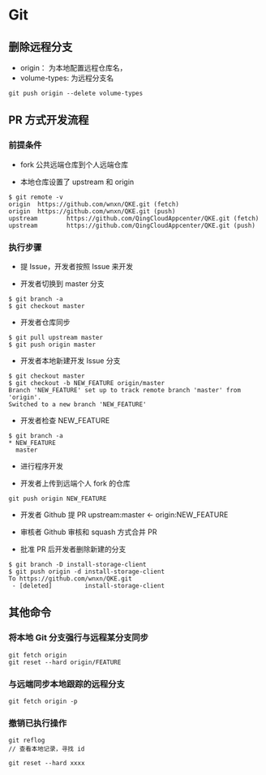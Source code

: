 # Git

## 删除远程分支

- origin： 为本地配置远程仓库名，
- volume-types: 为远程分支名

```
git push origin --delete volume-types
```

## PR 方式开发流程

### 前提条件
- fork 公共远端仓库到个人远端仓库

- 本地仓库设置了 upstream 和 origin
```
$ git remote -v
origin  https://github.com/wnxn/QKE.git (fetch)
origin  https://github.com/wnxn/QKE.git (push)
upstream        https://github.com/QingCloudAppcenter/QKE.git (fetch)
upstream        https://github.com/QingCloudAppcenter/QKE.git (push)
```

### 执行步骤

- 提 Issue，开发者按照 Issue 来开发

- 开发者切换到 master 分支
```
$ git branch -a
$ git checkout master
```

- 开发者仓库同步 
```
$ git pull upstream master
$ git push origin master
```

- 开发者本地新建开发 Issue 分支
```
$ git checkout master
$ git checkout -b NEW_FEATURE origin/master
Branch 'NEW_FEATURE' set up to track remote branch 'master' from 'origin'.
Switched to a new branch 'NEW_FEATURE'
```

- 开发者检查 NEW_FEATURE
```
$ git branch -a
* NEW_FEATURE
  master
```
- 进行程序开发

- 开发者上传到远端个人 fork 的仓库
```
git push origin NEW_FEATURE
```

- 开发者 Github 提 PR  upstream:master <- origin:NEW_FEATURE

- 审核者 Github 审核和 squash 方式合并 PR

- 批准 PR 后开发者删除新建的分支
```
$ git branch -D install-storage-client
$ git push origin -d install-storage-client
To https://github.com/wnxn/QKE.git
 - [deleted]         install-storage-client
```

## 其他命令
### 将本地 Git 分支强行与远程某分支同步

```
git fetch origin
git reset --hard origin/FEATURE
```

### 与远端同步本地跟踪的远程分支

```
git fetch origin -p
```

### 撤销已执行操作
```
git reflog
// 查看本地记录，寻找 id

git reset --hard xxxx
```